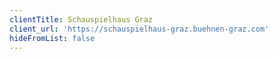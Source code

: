 ```yaml
---
clientTitle: Schauspielhaus Graz
client_url: 'https://schauspielhaus-graz.buehnen-graz.com'
hideFromList: false
---
```



